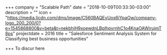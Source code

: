 +++
company = "Scalable Path"
date = "2018-10-09T00:33:30-03:00"
description = ""
icon = "https://media.licdn.com/dms/image/C560BAQEvUos6iYpaOw/company-logo_200_200/0?e=1545868800&v=beta&t=nekbhiH9xoewdnLBplhpvrnhC1o4KnaOAWirujmT8ps"
projectdate = 2016
title = "Salesforce Sentiment Analysis System for Classifying best business opportunities"

+++
To discur here